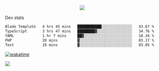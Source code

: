 <h3 align="center">
  <a href="https://github.com/spoopy2023">
      <img src="https://github-profile-trophy.vercel.app/?username=Spoopy2023&no-bg=true&no-frame=true">
  </a>
</h3>

Dev stats
<!--START_SECTION:waka-->

```txt
Blade Template   4 hrs 45 mins   ███████████░░░░░░░░░░░░░░   43.67 %
TypeScript       3 hrs 47 mins   ████████▓░░░░░░░░░░░░░░░░   34.76 %
YAML             1 hr 7 mins     ██▓░░░░░░░░░░░░░░░░░░░░░░   10.34 %
PHP              20 mins         ▓░░░░░░░░░░░░░░░░░░░░░░░░   03.17 %
Text             19 mins         ▓░░░░░░░░░░░░░░░░░░░░░░░░   03.05 %
```

<!--END_SECTION:waka-->

<a href="https://wakatime.com/badge/user/018ece4c-ff65-47b1-86a2-26e4e720c978/project/018eced1-15f8-422d-bd39-73be228d378b"><img src="https://wakatime.com/badge/user/018ece4c-ff65-47b1-86a2-26e4e720c978/project/018eced1-15f8-422d-bd39-73be228d378b.svg" alt="wakatime"></a>

<img src="https://camo.githubusercontent.com/935c1e1091fb0ce9d975d06263ed4bc014721cd7e52b557f59b07c85da01afe3/68747470733a2f2f6b6f6d617265762e636f6d2f67687076632f3f757365726e616d653d5843726166744d616e3532266c6162656c3d566965777326636f6c6f723d626c7565267374796c653d706c6173746963">
